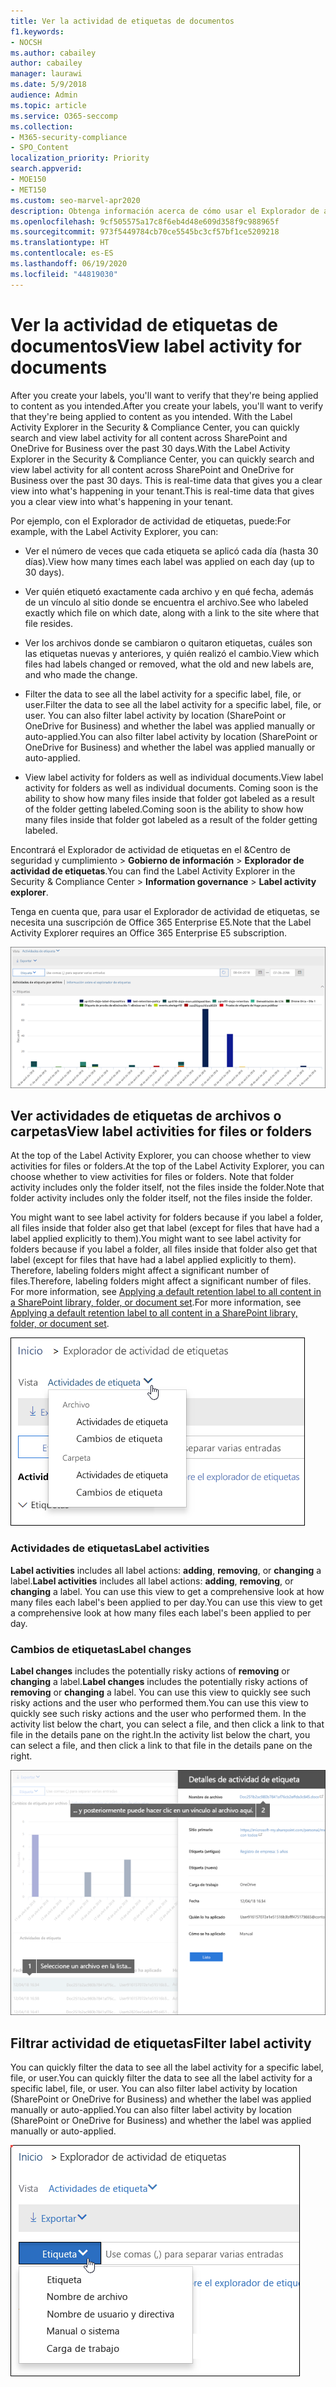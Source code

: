 ```yaml
---
title: Ver la actividad de etiquetas de documentos
f1.keywords:
- NOCSH
ms.author: cabailey
author: cabailey
manager: laurawi
ms.date: 5/9/2018
audience: Admin
ms.topic: article
ms.service: O365-seccomp
ms.collection:
- M365-security-compliance
- SPO_Content
localization_priority: Priority
search.appverid:
- MOE150
- MET150
ms.custom: seo-marvel-apr2020
description: Obtenga información acerca de cómo usar el Explorador de actividad de etiquetas en el Centro de seguridad y cumplimiento de Microsoft 365 para buscar actividades de etiquetas y visualizarlas.
ms.openlocfilehash: 9cf505575a17c8f6eb4d48e609d358f9c988965f
ms.sourcegitcommit: 973f5449784cb70ce5545bc3cf57bf1ce5209218
ms.translationtype: HT
ms.contentlocale: es-ES
ms.lasthandoff: 06/19/2020
ms.locfileid: "44819030"
---
```

# <a name="view-label-activity-for-documents"></a><span data-ttu-id="c2ac4-103">Ver la actividad de etiquetas de documentos</span><span class="sxs-lookup"><span data-stu-id="c2ac4-103">View label activity for documents</span></span>

<span data-ttu-id="c2ac4-104">After you create your labels, you'll want to verify that they're being applied to content as you intended.</span><span class="sxs-lookup"><span data-stu-id="c2ac4-104">After you create your labels, you'll want to verify that they're being applied to content as you intended.</span></span> <span data-ttu-id="c2ac4-105">With the Label Activity Explorer in the Security &amp; Compliance Center, you can quickly search and view label activity for all content across SharePoint and OneDrive for Business over the past 30 days.</span><span class="sxs-lookup"><span data-stu-id="c2ac4-105">With the Label Activity Explorer in the Security &amp; Compliance Center, you can quickly search and view label activity for all content across SharePoint and OneDrive for Business over the past 30 days.</span></span> <span data-ttu-id="c2ac4-106">This is real-time data that gives you a clear view into what's happening in your tenant.</span><span class="sxs-lookup"><span data-stu-id="c2ac4-106">This is real-time data that gives you a clear view into what's happening in your tenant.</span></span>
  
<span data-ttu-id="c2ac4-107">Por ejemplo, con el Explorador de actividad de etiquetas, puede:</span><span class="sxs-lookup"><span data-stu-id="c2ac4-107">For example, with the Label Activity Explorer, you can:</span></span>
  
- <span data-ttu-id="c2ac4-108">Ver el número de veces que cada etiqueta se aplicó cada día (hasta 30 días).</span><span class="sxs-lookup"><span data-stu-id="c2ac4-108">View how many times each label was applied on each day (up to 30 days).</span></span>
    
- <span data-ttu-id="c2ac4-109">Ver quién etiquetó exactamente cada archivo y en qué fecha, además de un vínculo al sitio donde se encuentra el archivo.</span><span class="sxs-lookup"><span data-stu-id="c2ac4-109">See who labeled exactly which file on which date, along with a link to the site where that file resides.</span></span>
    
- <span data-ttu-id="c2ac4-110">Ver los archivos donde se cambiaron o quitaron etiquetas, cuáles son las etiquetas nuevas y anteriores, y quién realizó el cambio.</span><span class="sxs-lookup"><span data-stu-id="c2ac4-110">View which files had labels changed or removed, what the old and new labels are, and who made the change.</span></span>
    
- <span data-ttu-id="c2ac4-111">Filter the data to see all the label activity for a specific label, file, or user.</span><span class="sxs-lookup"><span data-stu-id="c2ac4-111">Filter the data to see all the label activity for a specific label, file, or user.</span></span> <span data-ttu-id="c2ac4-112">You can also filter label activity by location (SharePoint or OneDrive for Business) and whether the label was applied manually or auto-applied.</span><span class="sxs-lookup"><span data-stu-id="c2ac4-112">You can also filter label activity by location (SharePoint or OneDrive for Business) and whether the label was applied manually or auto-applied.</span></span>
    
- <span data-ttu-id="c2ac4-113">View label activity for folders as well as individual documents.</span><span class="sxs-lookup"><span data-stu-id="c2ac4-113">View label activity for folders as well as individual documents.</span></span> <span data-ttu-id="c2ac4-114">Coming soon is the ability to show how many files inside that folder got labeled as a result of the folder getting labeled.</span><span class="sxs-lookup"><span data-stu-id="c2ac4-114">Coming soon is the ability to show how many files inside that folder got labeled as a result of the folder getting labeled.</span></span>
    
<span data-ttu-id="c2ac4-115">Encontrará el Explorador de actividad de etiquetas en el &amp;Centro de seguridad y cumplimiento > **Gobierno de información** > **Explorador de actividad de etiquetas**.</span><span class="sxs-lookup"><span data-stu-id="c2ac4-115">You can find the Label Activity Explorer in the Security &amp; Compliance Center > **Information governance** > **Label activity explorer**.</span></span>
  
<span data-ttu-id="c2ac4-116">Tenga en cuenta que, para usar el Explorador de actividad de etiquetas, se necesita una suscripción de Office 365 Enterprise E5.</span><span class="sxs-lookup"><span data-stu-id="c2ac4-116">Note that the Label Activity Explorer requires an Office 365 Enterprise E5 subscription.</span></span>
  
![Explorador de actividad de etiquetas](../media/671ca0cd-1457-40b4-9917-b663360afd95.png)
  
## <a name="view-label-activities-for-files-or-folders"></a><span data-ttu-id="c2ac4-118">Ver actividades de etiquetas de archivos o carpetas</span><span class="sxs-lookup"><span data-stu-id="c2ac4-118">View label activities for files or folders</span></span>

<span data-ttu-id="c2ac4-119">At the top of the Label Activity Explorer, you can choose whether to view activities for files or folders.</span><span class="sxs-lookup"><span data-stu-id="c2ac4-119">At the top of the Label Activity Explorer, you can choose whether to view activities for files or folders.</span></span> <span data-ttu-id="c2ac4-120">Note that folder activity includes only the folder itself, not the files inside the folder.</span><span class="sxs-lookup"><span data-stu-id="c2ac4-120">Note that folder activity includes only the folder itself, not the files inside the folder.</span></span>
  
<span data-ttu-id="c2ac4-121">You might want to see label activity for folders because if you label a folder, all files inside that folder also get that label (except for files that have had a label applied explicitly to them).</span><span class="sxs-lookup"><span data-stu-id="c2ac4-121">You might want to see label activity for folders because if you label a folder, all files inside that folder also get that label (except for files that have had a label applied explicitly to them).</span></span> <span data-ttu-id="c2ac4-122">Therefore, labeling folders might affect a significant number of files.</span><span class="sxs-lookup"><span data-stu-id="c2ac4-122">Therefore, labeling folders might affect a significant number of files.</span></span> <span data-ttu-id="c2ac4-123">For more information, see [Applying a default retention label to all content in a SharePoint library, folder, or document set](labels.md#applying-a-default-retention-label-to-all-content-in-a-sharepoint-library-folder-or-document-set).</span><span class="sxs-lookup"><span data-stu-id="c2ac4-123">For more information, see [Applying a default retention label to all content in a SharePoint library, folder, or document set](labels.md#applying-a-default-retention-label-to-all-content-in-a-sharepoint-library-folder-or-document-set).</span></span>
  
![Menú desplegable donde se muestran actividades de etiquetas de archivos y carpetas](../media/11030584-f52d-49eb-86f3-7ead16a3b704.png)
  
### <a name="label-activities"></a><span data-ttu-id="c2ac4-125">Actividades de etiquetas</span><span class="sxs-lookup"><span data-stu-id="c2ac4-125">Label activities</span></span>

 <span data-ttu-id="c2ac4-126">**Label activities** includes all label actions: **adding**, **removing**, or **changing** a label.</span><span class="sxs-lookup"><span data-stu-id="c2ac4-126">**Label activities** includes all label actions: **adding**, **removing**, or **changing** a label.</span></span> <span data-ttu-id="c2ac4-127">You can use this view to get a comprehensive look at how many files each label's been applied to per day.</span><span class="sxs-lookup"><span data-stu-id="c2ac4-127">You can use this view to get a comprehensive look at how many files each label's been applied to per day.</span></span> 
  
### <a name="label-changes"></a><span data-ttu-id="c2ac4-128">Cambios de etiquetas</span><span class="sxs-lookup"><span data-stu-id="c2ac4-128">Label changes</span></span>

 <span data-ttu-id="c2ac4-129">**Label changes** includes the potentially risky actions of **removing** or **changing** a label.</span><span class="sxs-lookup"><span data-stu-id="c2ac4-129">**Label changes** includes the potentially risky actions of **removing** or **changing** a label.</span></span> <span data-ttu-id="c2ac4-130">You can use this view to quickly see such risky actions and the user who performed them.</span><span class="sxs-lookup"><span data-stu-id="c2ac4-130">You can use this view to quickly see such risky actions and the user who performed them.</span></span> <span data-ttu-id="c2ac4-131">In the activity list below the chart, you can select a file, and then click a link to that file in the details pane on the right.</span><span class="sxs-lookup"><span data-stu-id="c2ac4-131">In the activity list below the chart, you can select a file, and then click a link to that file in the details pane on the right.</span></span> 
  
![Panel de detalles para actividad de etiquetas](../media/eb580fd4-b5be-4fda-9ba5-c1256777310d.png)
  
## <a name="filter-label-activity"></a><span data-ttu-id="c2ac4-133">Filtrar actividad de etiquetas</span><span class="sxs-lookup"><span data-stu-id="c2ac4-133">Filter label activity</span></span>

<span data-ttu-id="c2ac4-134">You can quickly filter the data to see all the label activity for a specific label, file, or user.</span><span class="sxs-lookup"><span data-stu-id="c2ac4-134">You can quickly filter the data to see all the label activity for a specific label, file, or user.</span></span> <span data-ttu-id="c2ac4-135">You can also filter label activity by location (SharePoint or OneDrive for Business) and whether the label was applied manually or auto-applied.</span><span class="sxs-lookup"><span data-stu-id="c2ac4-135">You can also filter label activity by location (SharePoint or OneDrive for Business) and whether the label was applied manually or auto-applied.</span></span>
  
![Filtros para actividad de etiquetas](../media/9de92985-120f-48b4-96a7-ef7ec8a71ff0.png)
  


